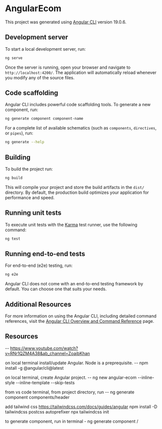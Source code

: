 # AngularEcom

This project was generated using [Angular CLI](https://github.com/angular/angular-cli) version 19.0.6.

## Development server

To start a local development server, run:

```bash
ng serve
```

Once the server is running, open your browser and navigate to `http://localhost:4200/`. The application will automatically reload whenever you modify any of the source files.

## Code scaffolding

Angular CLI includes powerful code scaffolding tools. To generate a new component, run:

```bash
ng generate component component-name
```

For a complete list of available schematics (such as `components`, `directives`, or `pipes`), run:

```bash
ng generate --help
```

## Building

To build the project run:

```bash
ng build
```

This will compile your project and store the build artifacts in the `dist/` directory. By default, the production build optimizes your application for performance and speed.

## Running unit tests

To execute unit tests with the [Karma](https://karma-runner.github.io) test runner, use the following command:

```bash
ng test
```

## Running end-to-end tests

For end-to-end (e2e) testing, run:

```bash
ng e2e
```

Angular CLI does not come with an end-to-end testing framework by default. You can choose one that suits your needs.

## Additional Resources

For more information on using the Angular CLI, including detailed command references, visit the [Angular CLI Overview and Command Reference](https://angular.dev/tools/cli) page.

## Resources
-- https://www.youtube.com/watch?v=RNr1QZM4A38&ab_channel=ZoaibKhan

on local terminal install/update Angular. Node is a preprequisite. -- npm install -g @angular/cli@latest 

on local terminal, create Angular project. --  ng new angular-ecom --inline-style --inline-template --skip-tests

from vs code terminal,  from project directory, run --  ng generate component components/header

add tailwind css
https://tailwindcss.com/docs/guides/angular
npm install -D tailwindcss postcss autoprefixer
npx tailwindcss init

to generate component, run in terminal  -  ng generate component <folder>/<component-name>

